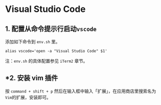 # Visual Studio Code

## 1. 配置从命令提示行启动`vscode`

添加如下命令到 `env.sh` 里。

```
alias vscode='open -a "Visual Studio Code" $1'
```

注：`env.sh` 的具体配置参见 `iTerm2` 章节。

## *2. 安装 vim 插件

按 `command + shift + p` 然后在输入框中输入「扩展」，在应用商店里搜索名为`Vim`的扩展，安装即可。